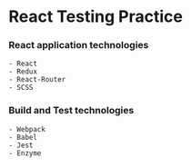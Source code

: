 # React Testing Practice

### React application technologies
```
- React
- Redux
- React-Router
- SCSS
```

### Build and Test technologies
```
- Webpack
- Babel
- Jest
- Enzyme
```